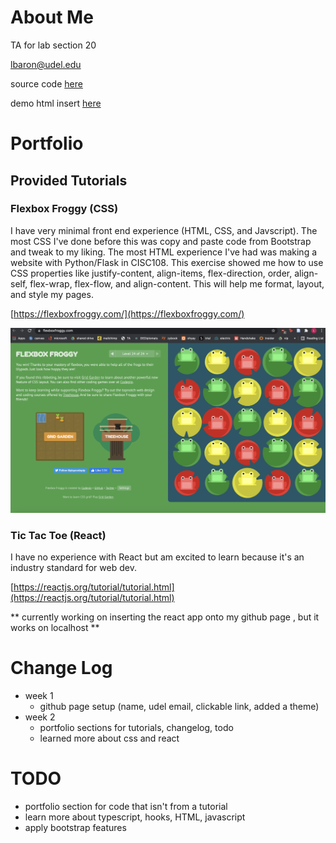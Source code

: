 # About Me
TA for lab section 20

lbaron@udel.edu

source code [here](https://github.com/laurenbaron/laurenbaron.github.io)

demo html insert [here](lab.html)

# Portfolio
## Provided Tutorials
### Flexbox Froggy (CSS)
I have very minimal front end experience (HTML, CSS, and Javscript). The most CSS I've done before this was copy and paste code from Bootstrap and tweak to my liking. The most HTML experience I've had was making a website with Python/Flask in CISC108. This exercise showed me how to use CSS properties like justify-content, align-items, flex-direction, order, align-self, flex-wrap, flex-flow, and align-content. This will help me format, layout, and style my pages. 

[https://flexboxfroggy.com/](https://flexboxfroggy.com/)

![Flexbox completion image](images/flexbox.png)

### Tic Tac Toe (React)
I have no experience with React but am excited to learn because it's an industry standard for web dev. 

[https://reactjs.org/tutorial/tutorial.html](https://reactjs.org/tutorial/tutorial.html)

** currently working on inserting the react app onto my github page , but it works on localhost **


# Change Log
- week 1
    - github page setup (name, udel email, clickable link, added a theme)
- week 2
    - portfolio sections for tutorials, changelog, todo
    - learned more about css and react

# TODO
- portfolio section for code that isn't from a tutorial
- learn more about typescript, hooks, HTML, javascript
- apply bootstrap features
